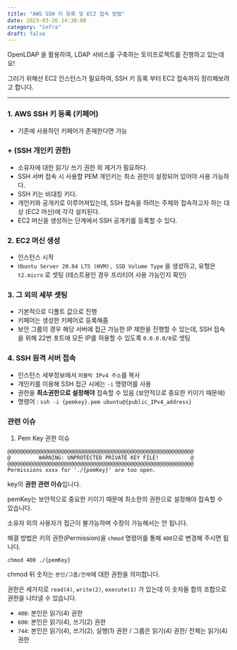 ```yaml
---
title: "AWS SSH 키 등록 및 EC2 접속 방법"
date: 2023-03-26 14:30:00
category: "infra"
draft: false
---
```


OpenLDAP 을 활용하여, LDAP 서비스를 구축하는 토이프로젝트를 진행하고 있는데요!

그러기 위해선 EC2 인스턴스가 필요하여, SSH 키 등록 부터 EC2 접속까지 정리해보려고 합니다.

---

### 1. AWS SSH 키 등록 (키페어)

- 기존에 사용하던 키페어가 존재한다면 가능

### + (SSH 개인키 권한)

- 소유자에 대한 읽기/ 쓰기 권한 외 제거가 필요하다.
- SSH 서버 접속 시 사용할 PEM 개인키는 최소 권한이 설정되어 있어야 사용 가능하다.
- SSH 키는 비대칭 키다.
- 개인키와 공개키로 이루어져있는데, SSH 접속을 하려는 주체와 접속하고자 하는 대상 (EC2 머신)에 각각 설치된다.
- EC2 머신을 생성하는 단계에서 SSH 공개키를 등록할 수 있다.

### 2. EC2 머신 생성

- 인스턴스 시작
- `Ubuntu Server 20.04 LTS (HVM), SSD Volume Type` 을 생성하고, 유형은 `t2.micro` 로 셋팅 (테스트용인 경우 프리티어 사용 가능인지 확인)

### 3. 그 외의 세부 셋팅

- 기본적으로 디폴트 값으로 진행
- 키페어는 생성한 키페어로 등록해줌
- 보안 그룹의 경우 해당 서버에 접근 가능한 IP 제한을 진행할 수 있는데, SSH 접속을 위해 22번 포트에 모든 IP를 허용할 수 있도록 `0.0.0.0/0`로 셋팅

### 4. SSH 원격 서버 접속

- 인스턴스 세부정보에서 `퍼블릭 IPv4 주소`를 복사
- 개인키를 이용해 SSH 접근 시에는 `-i` 명령어를 사용
- 권한을 **최소권한으로 설정해야** 접속할 수 있음 (보안적으로 중요한 키이기 때문에)
- 명령어 : `ssh -i {pemkey}.pem ubuntu@{public_IPv4_address}`

### 관련 이슈

1. Pem Key 권한 이슈

```
@@@@@@@@@@@@@@@@@@@@@@@@@@@@@@@@@@@@@@@@@@@@@@@@@@@@@@@@@@@
@         WARNING: UNPROTECTED PRIVATE KEY FILE!          @
@@@@@@@@@@@@@@@@@@@@@@@@@@@@@@@@@@@@@@@@@@@@@@@@@@@@@@@@@@@
Permissions xxxx for './{pemKey}' are too open.
```

key의 **권한 관련 이슈**입니다.

pemKey는 보안적으로 중요한 키이기 때문에 최소한의 권한으로 설정해야 접속할 수 있습니다.

소유자 외의 사용자가 접근이 불가능하며 수정이 가능해서는 안 됩니다.

해결 방법은 키의 권한(Permission)을 `chmod` 명령어를 통해 `400`으로 변경해 주시면 됩니다.

```
chmod 400 ./{pemKey}
```

chmod 뒤 숫자는 `본인/그룹/전체`에 대한 권한을 의미합니다.

권한은 세가지로 `read(4)`, `write(2)`, `execute(1)` 가 있는데 이 숫자들 합의 조합으로 권한을 나타낼 수 있습니다.

- `400`: 본인은 읽기(4) 권한
- `600`: 본인은 읽기(4), 쓰기(2) 권한
- `744`: 본인은 읽기(4), 쓰기(2), 실행(1) 권한 / 그룹은 읽기(4) 권한/ 전체는 읽기(4) 권한
